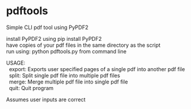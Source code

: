 # pdftools
Simple CLI pdf tool using PyPDF2

install PyPDF2 using pip install PyPDF2  
have copies of your pdf files in the same directory as the script  
run using: python pdftools.py from command line

USAGE:  
&nbsp;  export: Exports user specified pages of a single pdf into another pdf file  
&nbsp;  split:  Split single pdf file into multiple pdf files  
&nbsp;  merge:  Merge multiple pdf file into single pdf file  
&nbsp;  quit:   Quit program  
        
Assumes user inputs are correct
